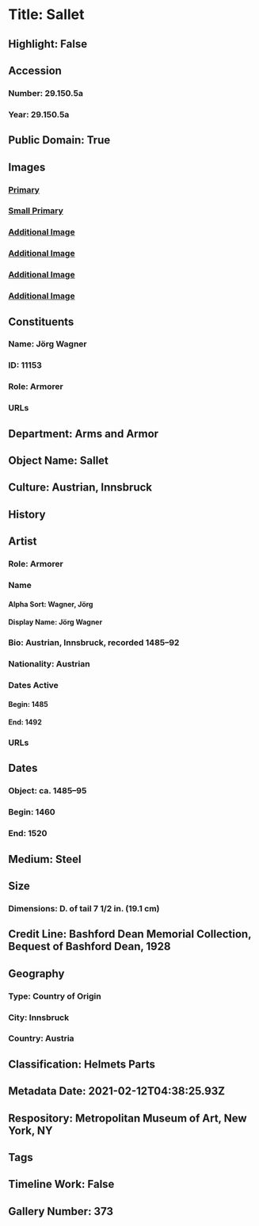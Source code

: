 # Title: Sallet
## Highlight: False
## Accession
### Number: 29.150.5a
### Year: 29.150.5a
## Public Domain: True
## Images
### [Primary](https://images.metmuseum.org/CRDImages/aa/original/29.150.5a_009AA2015.jpg)
### [Small Primary](https://images.metmuseum.org/CRDImages/aa/web-large/29.150.5a_009AA2015.jpg)
### [Additional Image](https://images.metmuseum.org/CRDImages/aa/original/29.150.5a_003AA2015.jpg)
### [Additional Image](https://images.metmuseum.org/CRDImages/aa/original/29.150.5a_005AA2015.jpg)
### [Additional Image](https://images.metmuseum.org/CRDImages/aa/original/29.150.5a_006AA2015.jpg)
### [Additional Image](https://images.metmuseum.org/CRDImages/aa/original/29.150.5a_007AA2015.jpg)
## Constituents
### Name: Jörg Wagner
### ID: 11153
### Role: Armorer
### URLs
## Department: Arms and Armor
## Object Name: Sallet
## Culture: Austrian, Innsbruck
## History
## Artist
### Role: Armorer
### Name
#### Alpha Sort: Wagner, Jörg
#### Display Name: Jörg Wagner
### Bio: Austrian, Innsbruck, recorded 1485–92
### Nationality: Austrian
### Dates Active
#### Begin: 1485
#### End: 1492
### URLs
## Dates
### Object: ca. 1485–95
### Begin: 1460
### End: 1520
## Medium: Steel
## Size
### Dimensions: D. of tail 7 1/2 in. (19.1 cm)
## Credit Line: Bashford Dean Memorial Collection, Bequest of Bashford Dean, 1928
## Geography
### Type: Country of Origin
### City: Innsbruck
### Country: Austria
## Classification: Helmets Parts
## Metadata Date: 2021-02-12T04:38:25.93Z
## Respository: Metropolitan Museum of Art, New York, NY
## Tags
## Timeline Work: False
## Gallery Number: 373